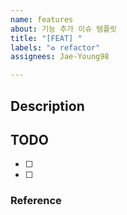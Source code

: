 ```yaml
---
name: features
about: 기능 추가 이슈 템플릿
title: "[FEAT] "
labels: "♻️ refactor"
assignees: Jae-Young98

---
```


## Description


## TODO
- [ ] 
- [ ] 

### Reference
